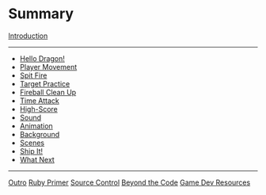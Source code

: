 # Summary

[Introduction](./introduction.md)

---

- [Hello Dragon!](./01-hello-dragon.md)
- [Player Movement](./02-player-movement.md)
- [Spit Fire](./03-spit-fire.md)
- [Target Practice](./04-target-practice.md)
- [Fireball Clean Up](./05-fireball-clean-up.md)
- [Time Attack](./06-time-attack.md)
- [High-Score](./07-high-score.md)
- [Sound]()
- [Animation]()
- [Background]()
- [Scenes]()
- [Ship It!]()
- [What Next]()

-----------

[Outro](./outro.md)
[Ruby Primer](./ruby-primer.md)
[Source Control](./source-control.md)
[Beyond the Code]()
[Game Dev Resources](./game-dev-resources.md)
